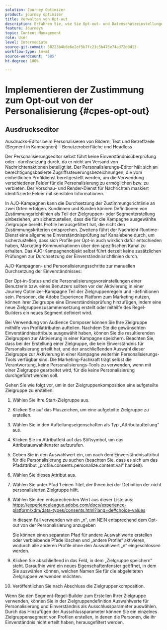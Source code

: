 ```yaml
---
solution: Journey Optimizer
product: journey optimizer
title: Verwalten von Opt-out
description: Erfahren Sie, wie Sie Opt-out- und Datenschutzeinstellungen verwalten können
feature: Journeys
topic: Content Management
role: User
level: Intermediate
source-git-commit: 58223b4b6e6e2ef5b7fc23c5b475e74ad72d0d13
workflow-type: tm+mt
source-wordcount: '585'
ht-degree: 100%

---
```


# Implementieren der Zustimmung zum Opt-out von der Personalisierung {#cpes-opt-out}


## Ausdruckseditor

Ausdrucks-Editor beim Personalisieren von Bildern, Text und Betreffzeile (Segment in Kampagnen) – Benutzeroberfläche und Headless

Der Personalisierungseditor selbst führt keine Einverständnisüberprüfung oder -durchsetzung durch, da er nicht am Versand von Nachrichtenaktionen beteiligt ist. Der Personalisierungs-Editor hält sich an berechtigungsbasierte Zugriffssteuerungsbezeichnungen, die vom einheitlichen Profildienst bereitgestellt werden, um die Verwendung verschiedener Felder für die Personalisierung zu ermöglichen bzw. zu verbieten. Der Vorschau- und Render-Dienst für Nachrichten maskiert identifizierte Felder mit sensiblen Informationen.

In AJO-Kampagnen kann die Durchsetzung der Zustimmungsrichtlinie an zwei Orten erfolgen. Kundinnen und Kunden können Definitionen von Zustimmungsrichtlinien als Teil der Zielgruppen- oder Segmenterstellung einbeziehen, um sicherzustellen, dass die für die Kampagne ausgewählte Zielgruppe bereits Profile herausgefiltert hat, die nicht den Zustimmungskriterien entsprechen. Zweitens führt der Nachricht-Runtime-Dienst eine allgemeine Einverständnisprüfung auf Kanalebene durch, um sicherzustellen, dass sich Profile per Opt-in auch wirklich dafür entschieden haben, Marketing-Kommunikationen über den spezifischen Kanal zu erhalten. Das AJO-Kampagnenobjekt selbst führt derzeit keine zusätzlichen Prüfungen zur Durchsetzung der Einverständnisrichtlinien durch.

AJO-Kampagnen- und Personalisierungsschritte zur manuellen Durchsetzung der Einverständnisses:

Der Opt-in-Status und die Personalisierungsvoreinstellungen einer Benutzerin bzw. eines Benutzers sollten vor der Aktivierung in einer Journey Optimizer-Kampagne Teil der Zielgruppenregeln und -definitionen sein. Personen, die Adobe Experience Platform zum Marketing nutzen, können ihrer Zielgruppe eine Einverständnisprüfung hinzufügen, indem eine neue Zielgruppenzusammensetzung erstellt oder mithilfe des Regel-Builders ein neues Segment definiert wird.

Bei Verwendung von Audience Composer können Sie Ihre Zielgruppe mithilfe von Profilattributen aufteilen. Nachdem Sie die gewünschten Einverständnisattribute ausgewählt haben, können Sie die resultierenden Zielgruppen zur Aktivierung in einer Kampagne speichern. Beachten Sie, dass bei der Erstellung einer Zielgruppe, die kein Einverständnis für Personalisierung erteilt hat, und der anschließenden Auswahl dieser Zielgruppe zur Aktivierung in einer Kampagne weiterhin Personalisierungs-Tools verfügbar sind. Die Marketing-Fachkraft trägt selbst die Verantwortung, keine Personalisierungs-Tools zu verwenden, wenn mit einer Zielgruppe gearbeitet wird, für die keine Personalisierung durchgeführt werden soll.

Gehen Sie wie folgt vor, um in der Zielgruppenkomposition eine aufgeteilte Zielgruppe zu erstellen:

1. Wählen Sie Ihre Start-Zielgruppe aus.

1. Klicken Sie auf das Pluszeichen, um eine aufgeteilte Zielgruppe zu erstellen.

1. Wählen Sie in den Aufteilungseigenschaften als Typ „Attributaufteilung“ aus.

1. Klicken Sie im Attributfeld auf das Stiftsymbol, um das Attributauswahlfenster aufzurufen.

1. Geben Sie in den Auswahlwert ein, um nach dem Einverständnisattribut für die Personalisierung zu suchen (beachten Sie, dass es sich um das Pfadattribut „profile.consents.personalize.content.val“ handelt).

1. Wählen Sie dieses Attribut aus.

1. Wählen Sie unter Pfad 1 einen Titel, der Ihnen bei der Definition der nicht personalisierten Zielgruppe hilft.

1. Wählen Sie den entsprechenden Wert aus dieser Liste aus: https://experienceleague.adobe.com/docs/experience-platform/xdm/data-types/consents.html?lang=de#choice-values

   In diesem Fall verwenden wir ein „n“, um NEIN entsprechend dem Opt-out von der Personalisierung anzugeben

   Sie können einen separaten Pfad für andere Auswahlwerte erstellen oder verbleibende Pfade löschen und „andere Profile“ aktivieren, wodurch alle anderen Profile ohne den Auswahlwert „n“ eingeschlossen werden.

1. Klicken Sie abschließend in das Feld, in dem „Zielgruppe speichern“ steht. Daraufhin wird ein neues Eigenschaftenfenster geöffnet, in dem Sie auswählen können, welchen Namen Sie für die abgeleiteten Zielgruppen verwenden möchten.

1. Veröffentlichen Sie nach Abschluss die Zielgruppenkomposition.

Wenn Sie den Segment-Regel-Builder zum Erstellen Ihrer Zielgruppe verwenden, können Sie in der Zielgruppendefinition Auswahlwerte für Personalisierung und Einverständnis als Ausschlussparameter auswählen. Durch das Hinzufügen der Ausschlussparameter können Sie ein einzelnes Zielgruppensegment von Profilen erstellen, in denen die Personen, die ihr Einverständnis nicht erteilt haben, herausgefiltert werden.
